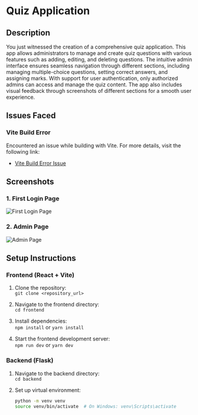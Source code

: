 # Quiz Application

## Description

You just witnessed the creation of a comprehensive quiz application. This app allows administrators to manage and create quiz questions with various features such as adding, editing, and deleting questions. The intuitive admin interface ensures seamless navigation through different sections, including managing multiple-choice questions, setting correct answers, and assigning marks. With support for user authentication, only authorized admins can access and manage the quiz content. The app also includes visual feedback through screenshots of different sections for a smooth user experience.

## Issues Faced

### Vite Build Error

Encountered an issue while building with Vite. For more details, visit the following link:

- [Vite Build Error Issue](https://github.com/vitejs/vite/issues/19018)

## Screenshots

### 1. First Login Page

![First Login Page](path/to/first-login-screenshot.png)

### 2. Admin Page

![Admin Page](path/to/admin-page-screenshot.png)

## Setup Instructions

### Frontend (React + Vite)

1. Clone the repository:  
   `git clone <repository_url>`

2. Navigate to the frontend directory:  
   `cd frontend`

3. Install dependencies:  
   `npm install` or `yarn install`

4. Start the frontend development server:  
   `npm run dev` or `yarn dev`

### Backend (Flask)

1. Navigate to the backend directory:  
   `cd backend`

2. Set up virtual environment:
   ```bash
   python -m venv venv
   source venv/bin/activate  # On Windows: venv\Scripts\activate
   ```

